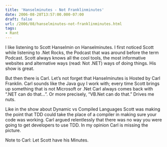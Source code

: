 ```yaml
---
title: 'Hanselminutes - Not Franklinminutes'
date: 2006-08-28T13:57:00.000-07:00
draft: false
url: /2006/08/hanselminutes-not-franklinminutes.html
tags: 
- Rant
---
```


I like listening to Scott Hanselmin on Hanselminutes. I first noticed Scott while listening to .Net Rocks, the Podcast that was around before the term Podcast. Scott always knows all the cool tools, the most informative websites and alternative ways (read: Not .NET) ways of doing things. His show is great.  
  
But then there is Carl. Let’s not forget that Hanselminutes is Hosted by Carl Franklin. Carl sounds like the Java guy I work with; every time Scott brings up something that is not Microsoft or .Net Carl always comes back with “.NET can do that…”. Or more precisely, “VB.Net can do that.” Drives me nuts.  
  
Like in the show about Dynamic vs Compiled Languages Scott was making the point that TDD could take the place of a compiler in making sure your code was working. Carl argued relentlessly that there was no way you were going to get developers to use TDD. In my opinion Carl is missing the picture.  
  
Note to Carl: Let Scott have his Minutes.